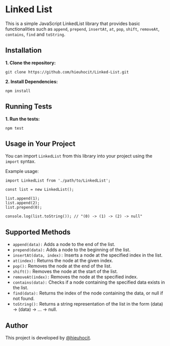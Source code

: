 # Linked List
This is a simple JavaScript LinkedList library that provides basic functionalities such as `append`, `prepend`, `insertAt`, `at`, `pop`, `shift`, `removeAt`, `contains`, `find` and `toString`.


## Installation
**1. Clone the repository:**

```
git clone https://github.com/hieuhocit/Linked-List.git
```

**2. Install Dependencies:**

```
npm install
```


## Running Tests
**1. Run the tests:**

```
npm test
```


## Usage in Your Project
You can import `LinkedList` from this library into your project using the `import` syntax.

Example usage:

```
import LinkedList from './path/to/LinkedList';

const list = new LinkedList();

list.append(1);
list.append(2);
list.prepend(0);

console.log(list.toString()); // "(0) -> (1) -> (2) -> null"
```

## Supported Methods
* `append(data):` Adds a node to the end of the list.
* `prepend(data):` Adds a node to the beginning of the list.
* `insertAt(data, index):` Inserts a node at the specified index in the list.
* `at(index):` Returns the node at the given index.
* `pop():` Removes the node at the end of the list.
* `shift():` Removes the node at the start of the list.
* `removeAt(index):` Removes the node at the specified index.
* `contains(data):` Checks if a node containing the specified data exists in the list.
* `find(data):` Returns the index of the node containing the data, or null if not found.
* `toString():` Returns a string representation of the list in the form (data) -> (data) -> ... -> null.

## Author
This project is developed by [@hieuhocit](https://github.com/hieuhocit).
